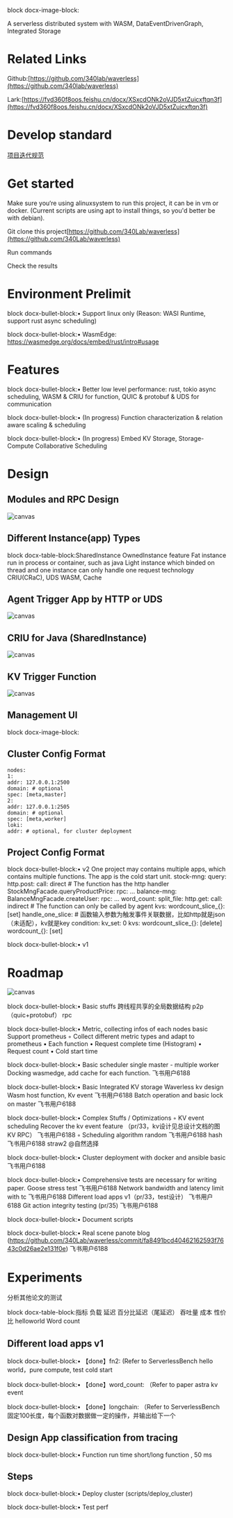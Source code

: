 block docx-image-block:

A serverless distributed system with WASM, DataEventDrivenGraph, Integrated Storage

# Related Links

Github:[https://github.com/340lab/waverless](https://github.com/340lab/waverless)

Lark:[https://fvd360f8oos.feishu.cn/docx/XSxcdONk2oVJD5xtZuicxftqn3f](https://fvd360f8oos.feishu.cn/docx/XSxcdONk2oVJD5xtZuicxftqn3f)

# Develop standard

[项目迭代规范](https://fvd360f8oos.feishu.cn/wiki/PwQQwjt3liLWcXkoO1McqQrEnHb)

# Get started

Make sure you‘re using alinuxsystem to run this project, it can be in vm or docker. (Current scripts are using apt to install things, so you'd better be with debian).

Git clone this project[https://github.com/340Lab/waverless](https://github.com/340Lab/waverless)

Run commands

Check the results

# Environment Prelimit

block docx-bullet-block:•
Support linux only (Reason: WASI Runtime, support rust async scheduling)

block docx-bullet-block:•
WasmEdge:
https://wasmedge.org/docs/embed/rust/intro#usage

# Features

block docx-bullet-block:•
Better low level performance: rust, tokio async scheduling, WASM & CRIU for function, QUIC & protobuf & UDS for communication

block docx-bullet-block:•
(In progress) Function characterization & relation aware scaling & scheduling

block docx-bullet-block:•
(In progress) Embed KV Storage, Storage-Compute Collaborative Scheduling

# Design

## Modules and RPC Design

![canvas](figs/canvasNcT8dLGv9o7NHrx9ng9cAGJtnTf.png)

## Different Instance(app) Types

block docx-table-block:SharedInstance
OwnedInstance
feature
Fat instance run in process or container, such as java
Light instance which binded on thread and one instance can only handle one request
technology
CRIU(CRaC), UDS
WASM, Cache

## Agent Trigger App by HTTP or UDS

![canvas](figs/canvasQSsTdhRkDoi5k3x9NNCc8c51npd.png)

## CRIU for Java (SharedInstance)

![canvas](figs/canvasKhoPdzlHeozpSBxafXhcyypfnjf.png)

## KV Trigger Function

![canvas](figs/canvasEGEfdV7zTo7JgFxDy6ocVcuan5g.png)

## Management UI

block docx-image-block:

## Cluster Config Format

```
nodes:
1:
addr: 127.0.0.1:2500
domain: # optional
spec: [meta,master]
2:
addr: 127.0.0.1:2505
domain: # optional
spec: [meta,worker]
loki:
addr: # optional, for cluster deployment
```

## Project Config Format

block docx-bullet-block:•
v2
One project may contains multiple apps, which contains multiple functions.
The app is the cold start unit.
stock-mng:
  query:         
    http.post:
      call: direct   # The function has the http handler
  StockMngFacade.queryProductPrice:
    rpc:
  ...
  balance-mng:
  BalanceMngFacade.createUser:
    rpc:
  ...
  word_count:
  split_file:
    http.get:
      call: indirect    # The function can only be called by agent
    kvs:
      wordcount_slice_{}: [set]
  handle_one_slice:
    # 函数输入参数为触发事件关联数据，比如http就是json（未适配），kv就是key
    condition:
      kv_set: 0
    kvs: 
      wordcount_slice_{}: [delete]
      wordcount_{}: [set]

block docx-bullet-block:•
v1

# Roadmap

![canvas](figs/canvasRf0QdayAjovvJvxsRBBcKYSmnCg.png)

block docx-bullet-block:•
Basic stuffs
跨线程共享的全局数据结构
p2p（quic+protobuf）
rpc

block docx-bullet-block:•
Metric, collecting infos of each nodes
basic
Support prometheus
◦
Collect different metric types and adapt to prometheus
▪
Each function
•
Request complete time (Histogram)
•
Request count
•
Cold start time

block docx-bullet-block:•
Basic scheduler single master - multiple worker
Docking wasmedge, add cache for each function.
飞书用户6188

block docx-bullet-block:•
Basic Integrated KV storage Waverless kv design
Wasm host function, Kv event
飞书用户6188
Batch operation and basic lock on master
飞书用户6188

block docx-bullet-block:•
Complex Stuffs / Optimizations
◦
KV event scheduling
Recover the kv event feature （pr/33，kv设计见总设计文档的图KV RPC）
飞书用户6188
◦
Scheduling algorithm
random
飞书用户6188
hash
飞书用户6188
straw2 @自然选择

block docx-bullet-block:•
Cluster deployment with docker and ansible
basic
飞书用户6188

block docx-bullet-block:•
Comprehensive tests are necessary for writing paper.
Goose stress test
飞书用户6188
Network bandwidth and latency limit with tc
飞书用户6188
Different load apps v1（pr/33，test设计）
飞书用户6188
Git action integrity testing (pr/35)
飞书用户6188

block docx-bullet-block:•
Document
scripts

block docx-bullet-block:•
Real scene
panote blog (https://github.com/340Lab/waverless/commit/fa8491bcd40462162593f7643c0d26ae2e131f0e)
飞书用户6188

# Experiments

分析其他论文的测试

block docx-table-block:指标
负载
延迟
百分比延迟（尾延迟）
吞吐量
成本
性价比
helloworld
Word count

## Different load apps v1

block docx-bullet-block:•
【done】fn2: (Refer to ServerlessBench
hello world，pure compute, test cold start

block docx-bullet-block:•
【done】word_count: （Refer to paper astra
kv event

block docx-bullet-block:•
【done】longchain: （Refer to ServerlessBench
固定100长度，每个函数对数据做一定的操作，并输出给下一个

## Design App classification from tracing

block docx-bullet-block:•
Function run time short/long function , 50 ms

## Steps

block docx-bullet-block:•
Deploy cluster (scripts/deploy_cluster)

block docx-bullet-block:•
Test perf

